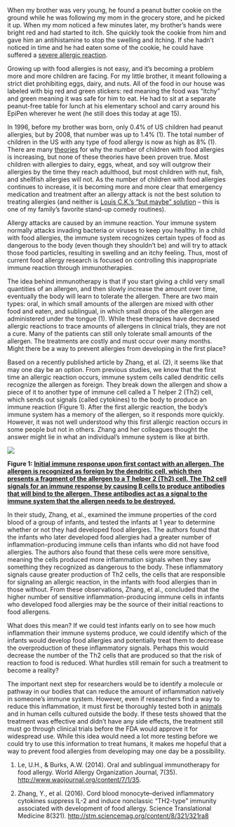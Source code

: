 When my brother was very young, he found a peanut butter cookie on the ground while he was following my mom in the grocery store, and he picked it up. When my mom noticed a few minutes later, my brother’s hands were bright red and had started to itch. She quickly took the cookie from him and gave him an antihistamine to stop the swelling and itching. If she hadn’t noticed in time and he had eaten some of the cookie, he could have suffered a [severe allergic reaction](http://www.foodallergy.org/anaphylaxis).

Growing up with food allergies is not easy, and it’s becoming a problem more and more children are facing. For my little brother, it meant following a strict diet prohibiting eggs, dairy, and nuts. All of the food in our house was labeled with big red and green stickers: red meaning the food was “itchy” and green meaning it was safe for him to eat. He had to sit at a separate peanut-free table for lunch at his elementary school and carry around his EpiPen wherever he went (he still does this today at age 15). 

In 1996, before my brother was born, only 0.4% of US children had peanut allergies, but by 2008, that number was up to 1.4% (1). The total number of children in the US with any type of food allergy is now as high as 8% (1). There are many [theories](https://www.allergyuk.org/why-is-allergy-increasing/why-is-allergy-increasing) for why the number of children with food allergies is increasing, but none of these theories have been proven true. Most children with allergies to dairy, eggs, wheat, and soy will outgrow their allergies by the time they reach adulthood, but most children with nut, fish, and shellfish allergies will not. As the number of children with food allergies continues to increase, it is becoming more and more clear that emergency medication and treatment after an allergy attack is not the best solution to treating allergies (and neither is [Louis C.K.’s “but maybe” solution](https://www.youtube.com/watch?v=wEb5a-I0kyg) – this is one of my family’s favorite stand-up comedy routines).

Allergy attacks are caused by an immune reaction. Your immune system normally attacks invading bacteria or viruses to keep you healthy. In a child with food allergies, the immune system recognizes certain types of food as dangerous to the body (even though they shouldn’t be) and will try to attack those food particles, resulting in swelling and an itchy feeling. Thus, most of current food allergy research is focused on controlling this inappropriate immune reaction through immunotherapies. 

The idea behind immunotherapy is that if you start giving a child very small quantities of an allergen, and then slowly increase the amount over time, eventually the body will learn to tolerate the allergen. There are two main types: oral, in which small amounts of the allergen are mixed with other food and eaten, and sublingual, in which small drops of the allergen are administered under the tongue (1). While these therapies have decreased allergic reactions to trace amounts of allergens in clinical trials, they are not a cure. Many of the patients can still only tolerate small amounts of the allergen. The treatments are costly and must occur over many months. Might there be a way to prevent allergies from developing in the first place?

Based on a recently published article by Zhang, et al. (2), it seems like that may one day be an option. From previous studies, we know that the first time an allergic reaction occurs, immune system cells called dendritic cells recognize the allergen as foreign. They break down the allergen and show a piece of it to another type of immune cell called a T helper 2 (Th2) cell, which sends out signals (called cytokines) to the body to produce an immune reaction (Figure 1). After the first allergic reaction, the body’s immune system has a memory of the allergen, so it responds more quickly. However, it was not well understood why this first allergic reaction occurs in some people but not in others. Zhang and her colleagues thought the answer might lie in what an individual’s immune system is like at birth. 

![](http://adkblog.s3.amazonaws.com/content/uploads/2013/12/FA0811-7.jpg)

**Figure 1: [ Initial immune response upon first contact with an allergen. The allergen is recognized as foreign by the dendritic cell, which then presents a fragment of the allergen to a T helper 2 (Th2) cell. The Th2 cell signals for an immune response by causing B cells to produce antibodies that will bind to the allergen. These antibodies act as a signal to the immune system that the allergen needs to be destroyed.](http://www.askdoctork.com/what-is-the-difference-between-a-food-allergy-and-a-food-intolerance-201312245855)**

In their study, Zhang, et al., examined the immune properties of the cord blood of a group of infants, and tested the infants at 1 year to determine whether or not they had developed food allergies. The authors found that the infants who later developed food allergies had a greater number of inflammation-producing immune cells than infants who did not have food allergies. The authors also found that these cells were more sensitive, meaning the cells produced more inflammation signals when they saw something they recognized as dangerous to the body. These inflammatory signals cause greater production of Th2 cells, the cells that are responsible for signaling an allergic reaction, in the infants with food allergies than in those without. From these observations, Zhang, et al., concluded that the higher number of sensitive inflammation-producing immune cells in infants who developed food allergies may be the source of their initial reactions to food allergens.

What does this mean? If we could test infants early on to see how much inflammation their immune systems produce, we could identify which of the infants would develop food allergies and potentially treat them to decrease the overproduction of these inflammatory signals. Perhaps this would decrease the number of the Th2 cells that are produced so that the risk of reaction to food is reduced. What hurdles still remain for such a treatment to become a reality? 

The important next step for researchers would be to identify a molecule or pathway in our bodies that can reduce the amount of inflammation natively in someone’s immune system. However, even if researchers find a way to reduce this inflammation, it must first be thoroughly tested both in [animals](http://www.hindawi.com/journals/ja/2013/635695/) and in human cells cultured outside the body. If these tests showed that the treatment was effective and didn’t have any side effects, the treatment still must go through clinical trials before the FDA would approve it for widespread use. While this idea would need a lot more testing before we could try to use this information to treat humans, it makes me hopeful that a way to prevent food allergies from developing may one day be a possibility.

1.	Le, U.H., & Burks, A.W. (2014). Oral and sublingual immunotherapy for food allergy. World Allergy Organization Journal, 7(35). http://www.waojournal.org/content/7/1/35.

2.	Zhang, Y., et al. (2016). Cord blood monocyte–derived inflammatory cytokines suppress IL-2 and induce nonclassic “TH2-type” immunity associated with development of food allergy. Science Translational Medicine 8(321). http://stm.sciencemag.org/content/8/321/321ra8 
